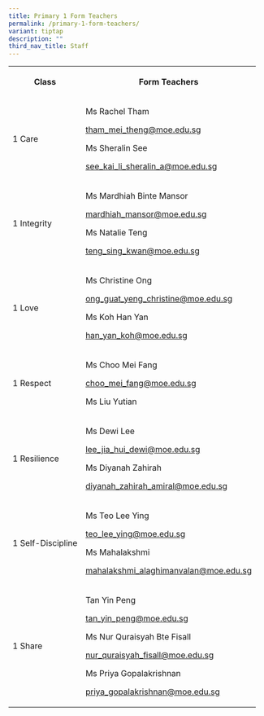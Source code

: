 ```yaml
---
title: Primary 1 Form Teachers
permalink: /primary-1-form-teachers/
variant: tiptap
description: ""
third_nav_title: Staff
---
```

<table style="minWidth: 50px">
<colgroup>
<col>
<col>
</colgroup>
<tbody>
<tr>
<th rowspan="1" colspan="1">
<p>Class</p>
</th>
<th rowspan="1" colspan="1">
<p>Form Teachers</p>
</th>
</tr>
<tr>
<td rowspan="1" colspan="1">
<p>1 Care</p>
</td>
<td rowspan="1" colspan="1">
<p>Ms Rachel Tham</p>
<p><a href="mailto:tham_mei_theng@moe.edu.sg" rel="noopener noreferrer nofollow" target="_blank">tham_mei_theng@moe.edu.sg</a>
</p>
<p></p>
<p>Ms Sheralin See</p>
<p><a href="mailto:see_kai_li_sheralin_a@moe.edu.sg" rel="noopener noreferrer nofollow" target="_blank">see_kai_li_sheralin_a@moe.edu.sg</a>
</p>
<p></p>
</td>
</tr>
<tr>
<td rowspan="1" colspan="1">
<p>1 Integrity</p>
</td>
<td rowspan="1" colspan="1">
<p>Ms Mardhiah Binte Mansor</p>
<p><a href="mailto:mardhiah_mansor@moe.edu.sg" rel="noopener noreferrer nofollow" target="_blank">mardhiah_mansor@moe.edu.sg</a>
</p>
<p></p>
<p>Ms Natalie Teng</p>
<p><a href="mailto:teng_sing_kwan@moe.edu.sg" rel="noopener noreferrer nofollow" target="_blank">teng_sing_kwan@moe.edu.sg</a>
</p>
<p></p>
</td>
</tr>
<tr>
<td rowspan="1" colspan="1">
<p>1 Love</p>
</td>
<td rowspan="1" colspan="1">
<p>Ms Christine Ong</p>
<p><a href="mailto:ong_guat_yeng_christine@moe.edu.sg" rel="noopener noreferrer nofollow" target="_blank">ong_guat_yeng_christine@moe.edu.sg</a>
</p>
<p></p>
<p>Ms Koh Han Yan</p>
<p><a href="mailto:han_yan_koh@moe.edu.sg" rel="noopener noreferrer nofollow" target="_blank">han_yan_koh@moe.edu.sg</a>
</p>
<p></p>
</td>
</tr>
<tr>
<td rowspan="1" colspan="1">
<p>1 Respect</p>
</td>
<td rowspan="1" colspan="1">
<p>Ms Choo Mei Fang</p>
<p><a href="mailto:choo_mei_fang@moe.edu.sg" rel="noopener noreferrer nofollow" target="_blank">choo_mei_fang@moe.edu.sg</a>
</p>
<p></p>
<p>Ms Liu Yutian</p>
<p></p>
</td>
</tr>
<tr>
<td rowspan="1" colspan="1">
<p>1 Resilience</p>
</td>
<td rowspan="1" colspan="1">
<p>Ms Dewi Lee</p>
<p><a href="mailto:lee_jia_hui_dewi@moe.edu.sg" rel="noopener noreferrer nofollow" target="_blank">lee_jia_hui_dewi@moe.edu.sg</a>
</p>
<p></p>
<p>Ms Diyanah Zahirah</p>
<p><a href="mailto:diyanah_zahirah_amiral@moe.edu.sg" rel="noopener noreferrer nofollow" target="_blank">diyanah_zahirah_amiral@moe.edu.sg</a>
</p>
<p></p>
</td>
</tr>
<tr>
<td rowspan="1" colspan="1">
<p>1 Self-Discipline</p>
</td>
<td rowspan="1" colspan="1">
<p>Ms Teo Lee Ying</p>
<p><a href="mailto:teo_lee_ying@moe.edu.sg" rel="noopener noreferrer nofollow" target="_blank">teo_lee_ying@moe.edu.sg</a>
</p>
<p></p>
<p>Ms Mahalakshmi</p>
<p><a href="mailto:mahalakshmi_alaghimanvalan@moe.edu.sg" rel="noopener noreferrer nofollow" target="_blank">mahalakshmi_alaghimanvalan@moe.edu.sg</a>
</p>
<p></p>
</td>
</tr>
<tr>
<td rowspan="1" colspan="1">
<p>1 Share</p>
</td>
<td rowspan="1" colspan="1">
<p>Tan Yin Peng</p>
<p><a href="mailto:tan_yin_peng@moe.edu.sg" rel="noopener noreferrer nofollow" target="_blank">tan_yin_peng@moe.edu.sg</a>
</p>
<p></p>
<p>Ms Nur Quraisyah Bte Fisall</p>
<p><a href="mailto:nur_quraisyah_fisall@moe.edu.sg" rel="noopener noreferrer nofollow" target="_blank">nur_quraisyah_fisall@moe.edu.sg</a>
</p>
<p></p>
<p>Ms Priya Gopalakrishnan</p>
<p><a href="mailto:priya_gopalakrishnan@moe.edu.sg" rel="noopener noreferrer nofollow" target="_blank">priya_gopalakrishnan@moe.edu.sg</a>
</p>
<p></p>
<p></p>
</td>
</tr>
</tbody>
</table>
<p></p>